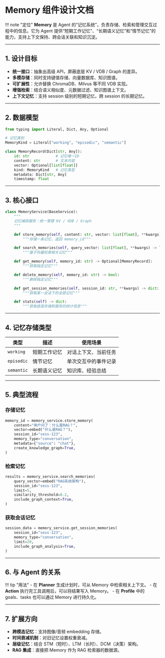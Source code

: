 # Memory 组件设计文档

!!! note "定位"
    **Memory** 是 Agent 的“记忆系统”，负责存储、检索和管理交互过程中的信息。它为 Agent 提供“短期工作记忆”、“长期语义记忆”和“情节记忆”的能力，支持上下文保持、跨会话关联和知识沉淀。

---

## 1. 设计目标

- **统一接口**：抽象出高级 API，屏蔽底层 KV / VDB / Graph 的差异。
- **多模存储**：同时支持键值存储、向量数据库、知识图谱。
- **可扩展性**：允许替换 ChromaDB、Milvus 等不同 VDB 实现。
- **增强检索**：结合语义相似度、元数据过滤、知识图谱上下文。
- **上下文记忆**：支持 session 级别的短期记忆，跨 session 的长期记忆。

---

## 2. 数据模型

```python title="memory/schema.py"
from typing import Literal, Dict, Any, Optional

# 记忆类别
MemoryKind = Literal["working", "episodic", "semantic"]

class MemoryRecord(Dict[str, Any]):
    id: str            # 记忆唯一ID
    content: str       # 文本内容
    vector: Optional[list[float]]
    kind: MemoryKind   # 记忆类型
    metadata: Dict[str, Any]
    timestamp: float
```

---

## 3. 核心接口

```python title="memory/service.py"
class MemoryService(BaseService):
    """
    记忆编排服务：统一管理 KV / VDB / Graph
    """

    def store_memory(self, content: str, vector: list[float], **kwargs) -> str:
        """存储一条记忆，返回 memory_id"""

    def search_memories(self, query_vector: list[float], **kwargs) -> list[MemoryRecord]:
        """基于向量检索相关记忆"""

    def get_memory(self, memory_id: str) -> Optional[MemoryRecord]:
        """获取指定记忆"""

    def delete_memory(self, memory_id: str) -> bool:
        """删除指定记忆"""

    def get_session_memories(self, session_id: str, **kwargs) -> dict:
        """获取某一会话下的全部记忆"""

    def stats(self) -> dict:
        """获取底层存储和服务的统计信息"""
```

---

## 4. 记忆存储类型

| 类型 | 描述 | 使用场景 |
|------|------|----------|
| `working` | 短期工作记忆 | 对话上下文、当前任务 | 
| `episodic` | 情节记忆 | 单次交互中的事件记录 | 
| `semantic` | 长期语义记忆 | 知识库、经验总结 | 

---

## 5. 典型流程

### 存储记忆
```python
memory_id = memory_service.store_memory(
    content="用户问了：什么是RAG？",
    vector=embed("什么是RAG？"),
    session_id="sess-123",
    memory_type="conversation",
    metadata={"source": "chat"},
    create_knowledge_graph=True,
)
```

### 检索记忆
```python
results = memory_service.search_memories(
    query_vector=embed("RAG系统架构"),
    session_id="sess-123",
    limit=5,
    similarity_threshold=0.2,
    include_graph_context=True,
)
```

### 获取会话记忆
```python
session_data = memory_service.get_session_memories(
    session_id="sess-123",
    memory_type="conversation",
    limit=20,
    include_graph_analysis=True,
)
```

---

## 6. 与 Agent 的关系

!!! tip "用法"
    - 在 **Planner** 生成计划时，可从 Memory 中检索相关上下文。
    - 在 **Action** 执行完工具调用后，可以将结果写入 Memory。
    - 在 **Profile** 中的 goals、tasks 也可以通过 Memory 进行持久化。

---

## 7. 扩展方向

- **跨模态记忆**：支持图像/音频 embedding 存储。
- **时间衰减机制**：对旧记忆设置权重衰减。
- **层级记忆**：结合 STM（短时）、LTM（长时）、DCM（决策）架构。
- **RAG 集成**：直接把 Memory 作为 RAG 检索器的数据源。